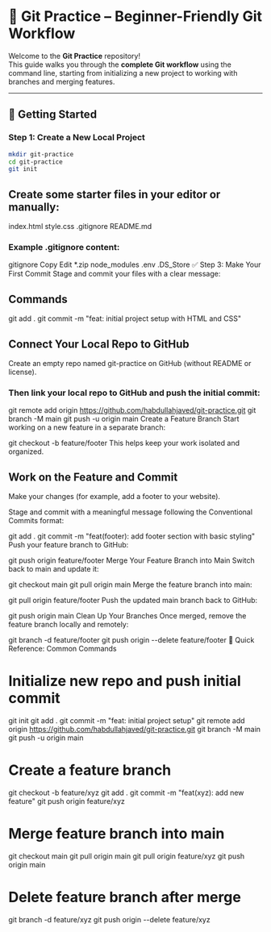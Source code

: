 # 📘 Git Practice – Beginner-Friendly Git Workflow

Welcome to the **Git Practice** repository!  
This guide walks you through the **complete Git workflow** using the command line, starting from initializing a new project to working with branches and merging features.

---

## 🚀 Getting Started

### Step 1: Create a New Local Project

```bash
mkdir git-practice
cd git-practice
git init
```

## Create some starter files in your editor or manually:

index.html
style.css
.gitignore
README.md

### Example .gitignore content:

gitignore
Copy
Edit
\*.zip
node_modules
.env
.DS_Store
✅ Step 3: Make Your First Commit
Stage and commit your files with a clear message:

## Commands

git add .
git commit -m "feat: initial project setup with HTML and CSS"

## Connect Your Local Repo to GitHub

Create an empty repo named git-practice on GitHub (without README or license).

### Then link your local repo to GitHub and push the initial commit:

git remote add origin https://github.com/habdullahjaved/git-practice.git
git branch -M main
git push -u origin main
Create a Feature Branch
Start working on a new feature in a separate branch:

git checkout -b feature/footer
This helps keep your work isolated and organized.

## Work on the Feature and Commit

Make your changes (for example, add a footer to your website).

Stage and commit with a meaningful message following the Conventional Commits format:

git add .
git commit -m "feat(footer): add footer section with basic styling"
Push your feature branch to GitHub:

git push origin feature/footer
Merge Your Feature Branch into Main
Switch back to main and update it:

git checkout main
git pull origin main
Merge the feature branch into main:

git pull origin feature/footer
Push the updated main branch back to GitHub:

git push origin main
Clean Up Your Branches
Once merged, remove the feature branch locally and remotely:

git branch -d feature/footer
git push origin --delete feature/footer
🎯 Quick Reference: Common Commands

# Initialize new repo and push initial commit

git init
git add .
git commit -m "feat: initial project setup"
git remote add origin https://github.com/habdullahjaved/git-practice.git
git branch -M main
git push -u origin main

# Create a feature branch

git checkout -b feature/xyz
git add .
git commit -m "feat(xyz): add new feature"
git push origin feature/xyz

# Merge feature branch into main

git checkout main
git pull origin main
git pull origin feature/xyz
git push origin main

# Delete feature branch after merge

git branch -d feature/xyz
git push origin --delete feature/xyz
